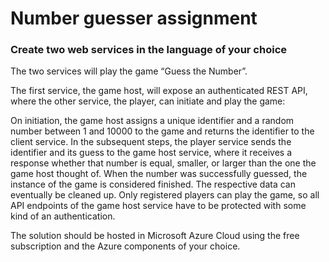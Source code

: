 # Number guesser assignment

### Create two web services in the language of your choice

The two services will play the game “Guess the Number”.

The first service, the game host, will expose an authenticated REST API, where the other service, the player, can initiate and play the game:

On initiation, the game host assigns a unique identifier and a random number between 1 and 10000 to the game and returns the identifier to the client service.
In the subsequent steps, the player service sends the identifier and its guess to the game host service, where it receives a response whether that number is equal, smaller, or larger than the one the game host thought of.
When the number was successfully guessed, the instance of the game is considered finished. The respective data can eventually be cleaned up.
Only registered players can play the game, so all API endpoints of the game host service have to be protected with some kind of an authentication.

The solution should be hosted in Microsoft Azure Cloud using the free subscription and the Azure components of your choice. 